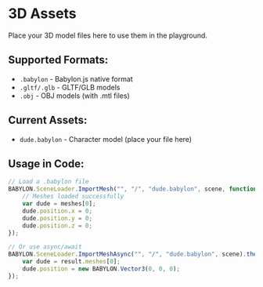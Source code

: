 # 3D Assets

Place your 3D model files here to use them in the playground.

## Supported Formats:
- `.babylon` - Babylon.js native format
- `.gltf/.glb` - GLTF/GLB models
- `.obj` - OBJ models (with .mtl files)

## Current Assets:
- `dude.babylon` - Character model (place your file here)

## Usage in Code:
```javascript
// Load a .babylon file
BABYLON.SceneLoader.ImportMesh("", "/", "dude.babylon", scene, function (meshes) {
    // Meshes loaded successfully
    var dude = meshes[0];
    dude.position.x = 0;
    dude.position.y = 0;
    dude.position.z = 0;
});

// Or use async/await
BABYLON.SceneLoader.ImportMeshAsync("", "/", "dude.babylon", scene).then((result) => {
    var dude = result.meshes[0];
    dude.position = new BABYLON.Vector3(0, 0, 0);
});
```
